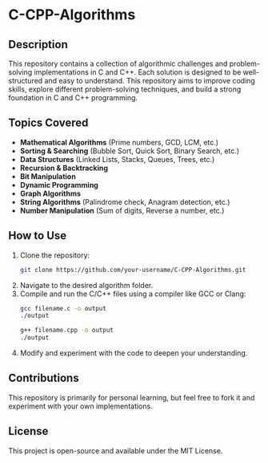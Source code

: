 # C-CPP-Algorithms

## Description
This repository contains a collection of algorithmic challenges and problem-solving implementations in C and C++. Each solution is designed to be well-structured and easy to understand. This repository aims to improve coding skills, explore different problem-solving techniques, and build a strong foundation in C and C++ programming.

## Topics Covered
- **Mathematical Algorithms** (Prime numbers, GCD, LCM, etc.)
- **Sorting & Searching** (Bubble Sort, Quick Sort, Binary Search, etc.)
- **Data Structures** (Linked Lists, Stacks, Queues, Trees, etc.)
- **Recursion & Backtracking**
- **Bit Manipulation**
- **Dynamic Programming**
- **Graph Algorithms**
- **String Algorithms** (Palindrome check, Anagram detection, etc.)
- **Number Manipulation** (Sum of digits, Reverse a number, etc.)

## How to Use
1. Clone the repository:
   ```bash
   git clone https://github.com/your-username/C-CPP-Algorithms.git
2. Navigate to the desired algorithm folder.
3. Compile and run the C/C++ files using a compiler like GCC or Clang:
   ```bash
   gcc filename.c -o output
   ./output
   
   g++ filename.cpp -o output
   ./output
4. Modify and experiment with the code to deepen your understanding.

## Contributions
This repository is primarily for personal learning, but feel free to fork it and experiment with your own implementations.

## License
This project is open-source and available under the MIT License.
